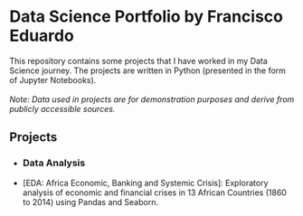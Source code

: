 # Data Science Portfolio by Francisco Eduardo
This repository contains some projects that I have worked in my Data Science journey. The projects are written in Python (presented in the form of Jupyter Notebooks).<br><br>
<i>Note: Data used in projects are for demonstration purposes and derive from publicly accessible sources.</i>

## Projects
- ### Data Analysis
- [EDA: Africa Economic, Banking and Systemic Crisis]: Exploratory analysis of economic and financial crises in 13 African Countries (1860 to 2014) using Pandas and Seaborn.
